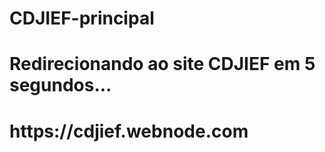 <html>
    <head>
        <meta http-equiv="refresh" content="3;url=https://cdjief.webnode.page/s" />
    </head>
    <body>
        <h1>CDJIEF-principal</h1>
    </body>
    <body>
    <h1>Redirecionando ao site CDJIEF em 5 segundos...</h1>
    </body>
    <body>
    <h1>https://cdjief.webnode.com</h1>
    </body>
</html>
